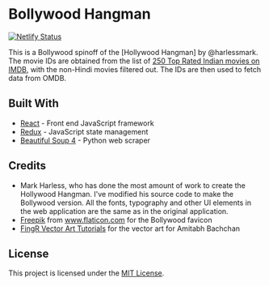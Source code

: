 # Bollywood Hangman

[![Netlify Status](https://api.netlify.com/api/v1/badges/4954e38a-f5a4-4f03-8274-fb50843004f7/deploy-status)](https://app.netlify.com/sites/pensive-joliot-eb7d63/deploys)

This is a Bollywood spinoff of the [Hollywood Hangman] by @harlessmark. The movie IDs are obtained from the list of [250 Top Rated Indian movies on IMDB](https://www.imdb.com/india/top-rated-indian-movies/?pf_rd_m=A2FGELUUNOQJNL&pf_rd_p=461131e5-5af0-4e50-bee2-223fad1e00ca&pf_rd_r=06N438KJ8C6K9M14VSN3&pf_rd_s=center-1&pf_rd_t=60601&pf_rd_i=india.toprated&ref_=fea_india_ss_toprated_india_tr_india250_sm), with the non-Hindi movies filtered out. The IDs are then used to fetch data from OMDB.

## Built With

- [React](https://reactjs.org/) - Front end JavaScript framework
- [Redux](https://redux.js.org/) - JavaScript state management
- [Beautiful Soup 4](https://www.crummy.com/software/BeautifulSoup/bs4/doc/) - Python web scraper

## Credits
- Mark Harless, who has done the most amount of work to create the Hollywood Hangman. I've modified his source code to make the Bollywood version. All the fonts,
  typography and other UI elements in the web application are the same as in the original application.
- [Freepik](https://www.flaticon.com/authors/freepik) from www.flaticon.com for the Bollywood favicon
- [FingR Vector Art Tutorials](https://www.pinterest.com/pin/792985446879226429/) for the vector art for Amitabh Bachchan

## License
This project is licensed under the [MIT License](LICENSE).
